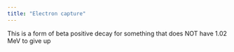 ```yaml
---
title: "Electron capture"
---
```

This is a form of beta positive decay for something that does NOT have 1.02 MeV to give up

